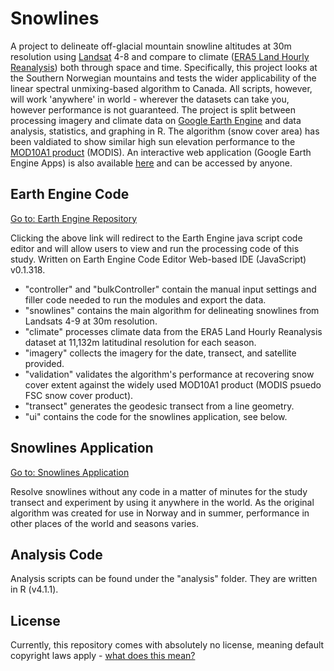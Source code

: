 # Snowlines
A project to delineate off-glacial mountain snowline altitudes at 30m resolution using [Landsat](https://landsat.gsfc.nasa.gov/) 4-8 and compare to climate ([ERA5 Land Hourly Reanalysis](https://confluence.ecmwf.int/display/CKB/ERA5-Land%3A+data+documentation)) both through space and time. Specifically, this project looks at the Southern Norwegian mountains and tests the wider applicability of the linear spectral unmixing-based algorithm to Canada. All scripts, however, will work 'anywhere' in world - wherever the datasets can take you, however performance is not guaranteed. The project is split between processing imagery and climate data on [Google Earth Engine](https://earthengine.google.com/) and data analysis, statistics, and graphing in R. The algorithm (snow cover area) has been valdiated to show similar high sun elevation performance to the [MOD10A1 product](https://nsidc.org/data/mod10a1/versions/6) (MODIS). An interactive web application (Google Earth Engine Apps) is also available [here](https://lauriequincey.users.earthengine.app/view/snowlines) and can be accessed by anyone.

## Earth Engine Code
[Go to: Earth Engine Repository](https://code.earthengine.google.com/?accept_repo=users/lauriequincey/snowlines)

Clicking the above link will redirect to the Earth Engine java script code editor and will allow users to view and run the processing code of this study. Written on Earth Engine Code Editor Web-based IDE (JavaScript) v0.1.318.

- "controller" and "bulkController" contain the manual input settings and filler code needed to run the modules and export the data.
- "snowlines" contains the main algorithm for delineating snowlines from Landsats 4-9 at 30m resolution.
- "climate" processes climate data from the ERA5 Land Hourly Reanalysis dataset at 11,132m latitudinal resolution for each season.
- "imagery" collects the imagery for the date, transect, and satellite provided.
- "validation" validates the algorithm's performance at recovering snow cover extent against the widely used MOD10A1 product (MODIS psuedo FSC snow cover product).
- "transect" generates the geodesic transect from a line geometry.
- "ui" contains the code for the snowlines application, see below.

## Snowlines Application
[Go to: Snowlines Application](https://lauriequincey.users.earthengine.app/view/snowlines)

Resolve snowlines without any code in a matter of minutes for the study transect and experiment by using it anywhere in the world. As the original algorithm was created for use in Norway and in summer, performance in other places of the world and seasons varies.

## Analysis Code
Analysis scripts can be found under the "analysis" folder. They are written in R (v4.1.1).

## License
Currently, this repository comes with absolutely no license, meaning default copyright laws apply - [what does this mean?](https://docs.github.com/en/repositories/managing-your-repositorys-settings-and-features/customizing-your-repository/licensing-a-repository)
